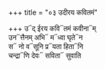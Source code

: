 +++
title = "०३ उदीरय कवितमं"

+++
उ᳓द् ईरय कवि᳓तमं कवीना᳓म्  
उन᳓त्तैनम् अभि᳓ म᳓ध्वा घृते᳓न  
स᳓ नो व᳓सूनि प्र᳓यता हिता᳓नि  
चन्द्रा᳓णि देवः᳓ सविता᳓ सुवाति